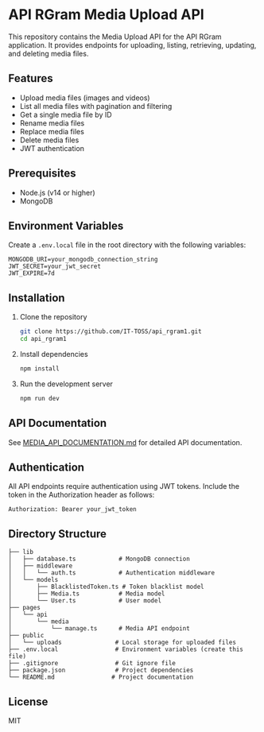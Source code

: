 # API RGram Media Upload API

This repository contains the Media Upload API for the API RGram application. It provides endpoints for uploading, listing, retrieving, updating, and deleting media files.

## Features

- Upload media files (images and videos)
- List all media files with pagination and filtering
- Get a single media file by ID
- Rename media files
- Replace media files
- Delete media files
- JWT authentication

## Prerequisites

- Node.js (v14 or higher)
- MongoDB

## Environment Variables

Create a `.env.local` file in the root directory with the following variables:

```
MONGODB_URI=your_mongodb_connection_string
JWT_SECRET=your_jwt_secret
JWT_EXPIRE=7d
```

## Installation

1. Clone the repository
   ```bash
   git clone https://github.com/IT-TOSS/api_rgram1.git
   cd api_rgram1
   ```

2. Install dependencies
   ```bash
   npm install
   ```

3. Run the development server
   ```bash
   npm run dev
   ```

## API Documentation

See [MEDIA_API_DOCUMENTATION.md](./MEDIA_API_DOCUMENTATION.md) for detailed API documentation.

## Authentication

All API endpoints require authentication using JWT tokens. Include the token in the Authorization header as follows:

```
Authorization: Bearer your_jwt_token
```

## Directory Structure

```
├── lib
│   ├── database.ts            # MongoDB connection
│   ├── middleware
│   │   └── auth.ts            # Authentication middleware
│   └── models
│       ├── BlacklistedToken.ts # Token blacklist model
│       ├── Media.ts           # Media model
│       └── User.ts            # User model
├── pages
│   └── api
│       └── media
│           └── manage.ts      # Media API endpoint
├── public
│   └── uploads               # Local storage for uploaded files
├── .env.local                # Environment variables (create this file)
├── .gitignore                # Git ignore file
├── package.json              # Project dependencies
└── README.md                # Project documentation
```

## License

MIT